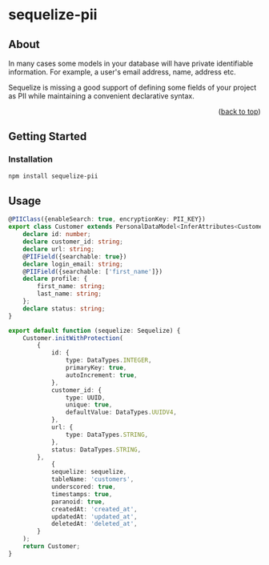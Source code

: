 

# sequelize-pii

<!-- ABOUT THE PROJECT -->
## About 


In many cases some models in your database will have private identifiable information.
For example, a user's email address, name, address etc.

Sequelize is missing a good support of defining some fields of your
project as PII while maintaining a convenient declarative syntax.

<p align="right">(<a href="#top">back to top</a>)</p>




<!-- GETTING STARTED -->
## Getting Started


### Installation

```bash
npm install sequelize-pii
```


<!-- USAGE EXAMPLES -->
## Usage

```ts
@PIIClass({enableSearch: true, encryptionKey: PII_KEY})
export class Customer extends PersonalDataModel<InferAttributes<Customer>, InferCreationAttributes<Customer>> {
    declare id: number;
    declare customer_id: string;
    declare url: string;
    @PIIField({searchable: true})
    declare login_email: string;
    @PIIField({searchable: ['first_name']})
    declare profile: {
        first_name: string;
        last_name: string;
    };
    declare status: string;
}

export default function (sequelize: Sequelize) {
    Customer.initWithProtection(
        {
            id: {
                type: DataTypes.INTEGER,
                primaryKey: true,
                autoIncrement: true,
            },
            customer_id: {
                type: UUID,
                unique: true,
                defaultValue: DataTypes.UUIDV4,
            },
            url: {
                type: DataTypes.STRING,
            },
            status: DataTypes.STRING,
        },
            {
            sequelize: sequelize,
            tableName: 'customers',
            underscored: true,
            timestamps: true,
            paranoid: true,
            createdAt: 'created_at',
            updatedAt: 'updated_at',
            deletedAt: 'deleted_at',
        }
    );
    return Customer;
}
```

